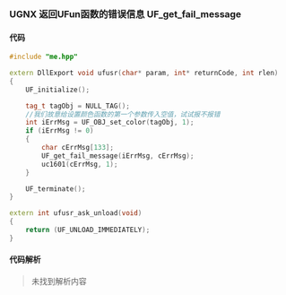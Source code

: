 ### UGNX 返回UFun函数的错误信息 UF_get_fail_message

#### 代码

```cpp
#include "me.hpp"

extern DllExport void ufusr(char* param, int* returnCode, int rlen)
{
    UF_initialize();

	tag_t tagObj = NULL_TAG();
	//我们故意给设置颜色函数的第一个参数传入空值，试试报不报错
	int iErrMsg = UF_OBJ_set_color(tagObj, 1); 
	if (iErrMsg != 0)
	{
		char cErrMsg[133];
		UF_get_fail_message(iErrMsg, cErrMsg);
		uc1601(cErrMsg, 1);
	}

    UF_terminate();
}

extern int ufusr_ask_unload(void)
{
    return (UF_UNLOAD_IMMEDIATELY);
}
```

#### 代码解析
> 未找到解析内容

